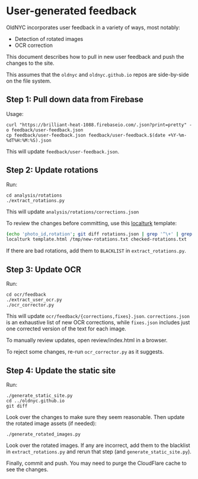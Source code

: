 # User-generated feedback

OldNYC incorporates user feedback in a variety of ways, most notably:

  * Detection of rotated images
  * OCR correction

This document describes how to pull in new user feedback and push the
changes to the site.

This assumes that the `oldnyc` and `oldnyc.github.io` repos are
side-by-side on the file system.

## Step 1: Pull down data from Firebase

Usage:

    curl "https://brilliant-heat-1088.firebaseio.com/.json?print=pretty" -o feedback/user-feedback.json
    cp feedback/user-feedback.json feedback/user-feedback.$(date +%Y-%m-%dT%H:%M:%S).json

This will update `feedback/user-feedback.json`.

## Step 2: Update rotations

Run:

    cd analysis/rotations
    ./extract_rotations.py

This will update `analysis/rotations/corrections.json`

To review the changes before committing, use this [localturk] template:

```bash
(echo 'photo_id,rotation'; git diff rotations.json | grep '^\+' | grep -v 'last_date' | sed 1d | sed 's/\+ *"//' | sed 's/,//' | sed 's/": /,/') > /tmp/new-rotations.txt
localturk template.html /tmp/new-rotations.txt checked-rotations.txt
```

If there are bad rotations, add them to `BLACKLIST` in `extract_rotations.py`.

[localturk]: https://github.com/danvk/localturk

## Step 3: Update OCR

Run:

    cd ocr/feedback
    ./extract_user_ocr.py
    ./ocr_corrector.py

This will update `ocr/feedback/{corrections,fixes}.json`.
`corrections.json` is an exhaustive list of new OCR corrections, while
`fixes.json` includes just one corrected version of the text for each
image.

To manually review updates, open review/index.html in a browser.

To reject some changes, re-run `ocr_corrector.py` as it suggests.

## Step 4: Update the static site

Run:

    ./generate_static_site.py
    cd ../oldnyc.github.io
    git diff

Look over the changes to make sure they seem reasonable. Then update the
rotated image assets (if needed):

    ./generate_rotated_images.py

Look over the rotated images. If any are incorrect, add them to the blacklist
in `extract_rotations.py` and rerun that step (and `generate_static_site.py`).

Finally, commit and push. You may need to purge the CloudFlare cache to
see the changes.
